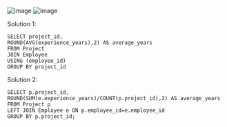 ![image](https://github.com/user-attachments/assets/f9c2a03d-5cc6-465c-96b4-6c45342c9bce)
![image](https://github.com/user-attachments/assets/977cf15d-2eb1-4215-9e00-81f9257ea4d3)

Solution 1:
```
SELECT project_id,
ROUND(AVG(experience_years),2) AS average_years
FROM Project 
JOIN Employee 
USING (employee_id)
GROUP BY project_id
```

Solution 2:
```
SELECT p.project_id, 
ROUND(SUM(e.experience_years)/COUNT(p.project_id),2) AS average_years
FROM Project p
LEFT JOIN Employee e ON p.employee_id=e.employee_id
GROUP BY p.project_id;
```
